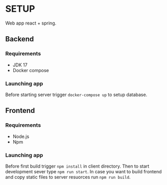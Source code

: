 # SETUP
Web app react + spring.

## Backend

### Requirements

 - JDK 17
 - Docker compose

### Launching app

Before starting server trigger ``docker-compose up`` to setup database.

## Frontend

### Requirements

 - Node.js
 - Npm

### Launching app

Before first build trigger ``npm install`` in client directory. Then to start development sever type ``npm run start``. In case you want to build frontend and copy static files to server resuorces run ``npm run build``.